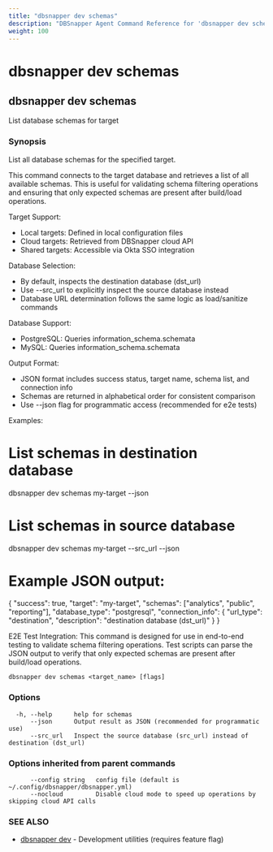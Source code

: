 ```yaml
---
title: "dbsnapper dev schemas"
description: "DBSnapper Agent Command Reference for 'dbsnapper dev schemas'"
weight: 100
---
```


# dbsnapper dev schemas

## dbsnapper dev schemas

List database schemas for target

### Synopsis

List all database schemas for the specified target.

This command connects to the target database and retrieves a list of all
available schemas. This is useful for validating schema filtering operations
and ensuring that only expected schemas are present after build/load operations.

Target Support:
- Local targets: Defined in local configuration files
- Cloud targets: Retrieved from DBSnapper cloud API
- Shared targets: Accessible via Okta SSO integration

Database Selection:
- By default, inspects the destination database (dst_url)
- Use --src_url to explicitly inspect the source database instead
- Database URL determination follows the same logic as load/sanitize commands

Database Support:
- PostgreSQL: Queries information_schema.schemata
- MySQL: Queries information_schema.schemata

Output Format:
- JSON format includes success status, target name, schema list, and connection info
- Schemas are returned in alphabetical order for consistent comparison
- Use --json flag for programmatic access (recommended for e2e tests)

Examples:
  # List schemas in destination database
  dbsnapper dev schemas my-target --json
  
  # List schemas in source database
  dbsnapper dev schemas my-target --src_url --json
  
  # Example JSON output:
  {
    "success": true,
    "target": "my-target",
    "schemas": ["analytics", "public", "reporting"],
    "database_type": "postgresql",
    "connection_info": {
      "url_type": "destination",
      "description": "destination database (dst_url)"
    }
  }

E2E Test Integration:
This command is designed for use in end-to-end testing to validate schema
filtering operations. Test scripts can parse the JSON output to verify
that only expected schemas are present after build/load operations.


```
dbsnapper dev schemas <target_name> [flags]
```

### Options

```
  -h, --help      help for schemas
      --json      Output result as JSON (recommended for programmatic use)
      --src_url   Inspect the source database (src_url) instead of destination (dst_url)
```

### Options inherited from parent commands

```
      --config string   config file (default is ~/.config/dbsnapper/dbsnapper.yml)
      --nocloud         Disable cloud mode to speed up operations by skipping cloud API calls
```

### SEE ALSO

* [dbsnapper dev](dbsnapper_dev.md)	 - Development utilities (requires feature flag)

